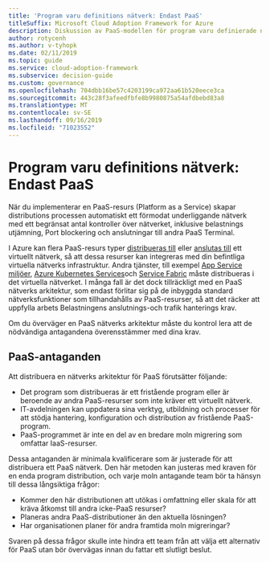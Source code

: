 ```yaml
---
title: 'Program varu definitions nätverk: Endast PaaS'
titleSuffix: Microsoft Cloud Adoption Framework for Azure
description: Diskussion av PaaS-modellen för program varu definierade nätverk i molnet.
author: rotycenh
ms.author: v-tyhopk
ms.date: 02/11/2019
ms.topic: guide
ms.service: cloud-adoption-framework
ms.subservice: decision-guide
ms.custom: governance
ms.openlocfilehash: 704dbb16be57c4203199ca972aa61b520eece3ca
ms.sourcegitcommit: 443c28f3afeedfbfe8b9980875a54afdbebd83a8
ms.translationtype: MT
ms.contentlocale: sv-SE
ms.lasthandoff: 09/16/2019
ms.locfileid: "71023552"
---
```

# <a name="software-defined-networking-paas-only"></a>Program varu definitions nätverk: Endast PaaS

När du implementerar en PaaS-resurs (Platform as a Service) skapar distributions processen automatiskt ett förmodat underliggande nätverk med ett begränsat antal kontroller över nätverket, inklusive belastnings utjämning, Port blockering och anslutningar till andra PaaS Terminal.

I Azure kan flera PaaS-resurs typer [distribueras till](https://docs.microsoft.com/azure/virtual-network/virtual-network-for-azure-services) eller [anslutas till](https://docs.microsoft.com/azure/virtual-network/virtual-network-service-endpoints-overview) ett virtuellt nätverk, så att dessa resurser kan integreras med din befintliga virtuella nätverks infrastruktur. Andra tjänster, till exempel [App Service miljöer](https://docs.microsoft.com/azure/app-service/environment/intro), [Azure Kubernetes Services](https://docs.microsoft.com/azure/aks/intro-kubernetes)och [Service Fabric](https://docs.microsoft.com/azure/service-fabric/service-fabric-overview) måste distribueras i det virtuella nätverket. I många fall är det dock tillräckligt med en PaaS nätverks arkitektur, som endast förlitar sig på de inbyggda standard nätverksfunktioner som tillhandahålls av PaaS-resurser, så att det räcker att uppfylla arbets Belastningens anslutnings-och trafik hanterings krav.

Om du överväger en PaaS nätverks arkitektur måste du kontrol lera att de nödvändiga antagandena överensstämmer med dina krav.

## <a name="paas-only-assumptions"></a>PaaS-antaganden

Att distribuera en nätverks arkitektur för PaaS förutsätter följande:

- Det program som distribueras är ett fristående program eller är beroende av andra PaaS-resurser som inte kräver ett virtuellt nätverk.
- IT-avdelningen kan uppdatera sina verktyg, utbildning och processer för att stödja hantering, konfiguration och distribution av fristående PaaS-program.
- PaaS-programmet är inte en del av en bredare moln migrering som omfattar IaaS-resurser.

Dessa antaganden är minimala kvalificerare som är justerade för att distribuera ett PaaS nätverk. Den här metoden kan justeras med kraven för en enda program distribution, och varje moln antagande team bör ta hänsyn till dessa långsiktiga frågor:

- Kommer den här distributionen att utökas i omfattning eller skala för att kräva åtkomst till andra icke-PaaS resurser?
- Planeras andra PaaS-distributioner än den aktuella lösningen?
- Har organisationen planer för andra framtida moln migreringar?

Svaren på dessa frågor skulle inte hindra ett team från att välja ett alternativ för PaaS utan bör övervägas innan du fattar ett slutligt beslut.
